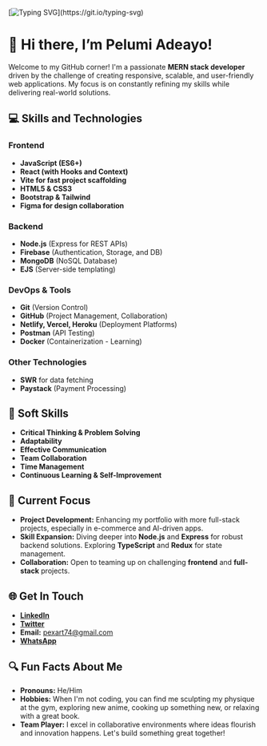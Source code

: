 [![Typing SVG](https://readme-typing-svg.demolab.com?font=Fira+Code&size=22&pause=1000&color=00FFD1&background=00000000&width=550&lines=Hey!+I'm+Pelumi+Adeayo.;MERN+Stack+Developer;Full-Stack+Innovator;Building+Scalable+Web+Solutions;Collaborator+%26+Tech+Enthusiast;Let's+Create+Something+Remarkable!)](https://git.io/typing-svg)

# 👋 Hi there, I’m Pelumi Adeayo!

Welcome to my GitHub corner! I'm a passionate **MERN stack developer** driven by the challenge of creating responsive, scalable, and user-friendly web applications. My focus is on constantly refining my skills while delivering real-world solutions.

## 💻 Skills and Technologies

### Frontend
- **JavaScript (ES6+)**
- **React (with Hooks and Context)**
- **Vite for fast project scaffolding**
- **HTML5 & CSS3**
- **Bootstrap & Tailwind**
- **Figma for design collaboration**

### Backend
- **Node.js** (Express for REST APIs)
- **Firebase** (Authentication, Storage, and DB)
- **MongoDB** (NoSQL Database)
- **EJS** (Server-side templating)

### DevOps & Tools
- **Git** (Version Control)
- **GitHub** (Project Management, Collaboration)
- **Netlify, Vercel, Heroku** (Deployment Platforms)
- **Postman** (API Testing)
- **Docker** (Containerization - Learning)

### Other Technologies
- **SWR** for data fetching
- **Paystack** (Payment Processing)

## 🧠 Soft Skills

- **Critical Thinking & Problem Solving**
- **Adaptability**
- **Effective Communication**
- **Team Collaboration**
- **Time Management**
- **Continuous Learning & Self-Improvement**

## 🚀 Current Focus

- **Project Development:** Enhancing my portfolio with more full-stack projects, especially in e-commerce and AI-driven apps.
- **Skill Expansion:** Diving deeper into **Node.js** and **Express** for robust backend solutions. Exploring **TypeScript** and **Redux** for state management.
- **Collaboration:** Open to teaming up on challenging **frontend** and **full-stack** projects.

## 🌐 Get In Touch

- **[LinkedIn](https://www.linkedin.com/in/pelumi-adeayo-09a1a5315)**
- **[Twitter](https://x.com/The_realpex)**
- **Email:** pexart74@gmail.com
- **[WhatsApp](https://wa.link/davi1q)**

## 🔍 Fun Facts About Me

- **Pronouns:** He/Him
- **Hobbies:** When I'm not coding, you can find me sculpting my physique at the gym, exploring new anime, cooking up something new, or relaxing with a great book.
- **Team Player:** I excel in collaborative environments where ideas flourish and innovation happens. Let's build something great together!

<!---
PexArt-web/PexArt-web is a ✨ special ✨ repository where innovation and creativity meet. Keep an eye out for updates!
--->